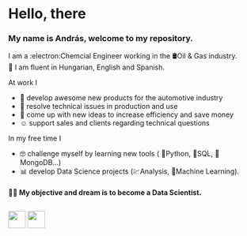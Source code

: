 # Hello, there
### My name is András, welcome to my repository.
I am a :electron:Chemcial Engineer working in the :oil_drum:Oil & Gas industry. <br>
:flags: I am fluent in Hungarian, English and Spanish. <br>

At work I 
- :test_tube: develop awesome new products for the automotive industry
- :wrench: resolve technical issues in production and use
- :thinking: come up with new ideas to increase efficiency and save money
- :relaxed: support sales and clients regarding technical questions

In my free time I
- :nerd_face: challenge myself by learning new tools ( :snake:Python, 	:scroll:SQL, :leaves:MongoDB...) 
- :bar_chart: develop Data Science projects (:chart:Analysis, :robot:Machine Learning). 

#### 👨‍💻 My objective and dream is to become a Data Scientist. 

##
<div> 
  <a href="https://www.linkedin.com/in/andrasgorog/" target="_blank"><img src="https://img.shields.io/badge/-LinkedIn-%230077B5?style=for-the-badge&logo=linkedin&logoColor=white" target="_blank" height=35></a>
  <a href="https://www.kaggle.com/andrsgrg" target="_blank"><img src="https://www.kaggle.com/static/images/logos/kaggle-logo-gray-300.png" target="_blank" height="35"></a>
<div style="display: inline_block">
